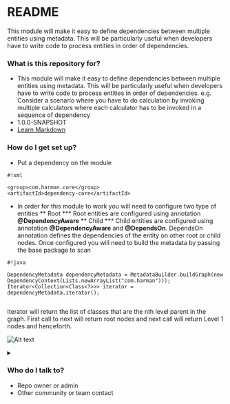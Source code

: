 # README #

This module will make it easy to define dependencies between multiple entities using metadata. This will be particularly useful when developers have to write code to process entities in order of dependencies. 

### What is this repository for? ###

* This module will make it easy to define dependencies between multiple entities using metadata. This will be particularly useful when developers have to write code to process entities in order of dependencies. 
  e.g. Consider a scenario where you have to do calculation by invoking multiple calculators where each calculator has to be invoked in a sequence of dependency
* 1.0.0-SNAPSHOT
* [Learn Markdown](https://bitbucket.org/tutorials/markdowndemo)

### How do I get set up? ###

* Put a dependency on the module

```
#!xml

<group>com.harman.core</group>
<artifactId>dependency-core</artifactId>
```
* In order for this module to work you will need to configure two type of entities
** Root
*** Root entities are configured using annotation **@DependencyAware**
** Child
*** Child entities are configured using annotation **@DependencyAware** and **@DependsOn**. DependsOn annotation defines the dependencies of the entity on other root or child nodes.
Once configured you will need to build the metadata by passing the base package to scan

```
#!java

DependencyMetadata dependencyMetadata = MetadataBuilder.buildGraph(new DependencyContext(Lists.newArrayList("com.harman")));
Iterator<Collection<Class<?>>> iterator = dependencyMetadata.iterator();
       
```

Iterator will return the list of classes that are the nth level parent in the graph. First call to next will return root nodes and next call will return Level 1 nodes and henceforth.

![Alt text](https://g.gravizo.com/source/custom_mark10?https%3A%2F%2Fraw.githubusercontent.com%2FTLmaK0%2Fgravizo%2Fmaster%2FREADME.md)
<details> 
<summary></summary>
custom_mark10
  digraph G {
    aize ="4,4";
    A [shape=circle];
    B [shape=circle];
    C [shape=circle];
    A -> D [weight=8];
    A -> E;
    D -> F;
    F -> G;
    D -> G;
    B -> G;
    B -> F;
    C -> F;
    parse -> execute;
  }
custom_mark10
</details>

### Who do I talk to? ###

* Repo owner or admin
* Other community or team contact